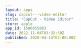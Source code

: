 ```yaml
---
layout: apps
slug: capcut---video-editor
title: "CapCut - Video Editor"
store: apple
app_id: 1500855883
date: 2022-11-04T03:32:50Z
published: 2020-04-14T07:00:00Z
---
```

